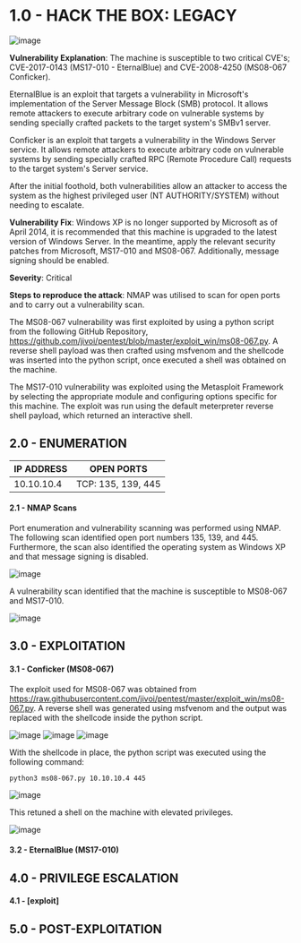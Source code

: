 # 1.0 - HACK THE BOX: LEGACY

![image](https://github.com/Gladoodles/hackthebox_machines/assets/96867367/0dcdac0e-be06-4750-9bb9-fc15fe091d3b)

**Vulnerability Explanation**: The machine is susceptible to two critical CVE's; CVE-2017-0143 (MS17-010 - EternalBlue) and CVE-2008-4250 (MS08-067 Conficker). 

EternalBlue is an exploit that targets a vulnerability in Microsoft's implementation of the Server Message Block (SMB) protocol. It allows remote attackers to execute arbitrary code on vulnerable systems by sending specially crafted packets to the target system's SMBv1 server. 

Conficker is an exploit that targets a vulnerability in the Windows Server service. It allows remote attackers to execute arbitrary code on vulnerable systems by sending specially crafted RPC (Remote Procedure Call) requests to the target system's Server service.

After the initial foothold, both vulnerabilities allow an attacker to access the system as the highest privileged user (NT AUTHORITY/SYSTEM) without needing to escalate. 

**Vulnerability Fix**: Windows XP is no longer supported by Microsoft as of April 2014, it is recommended that this machine is upgraded to the latest version of Windows Server. In the meantime, apply the relevant security patches from Microsoft, MS17-010 and MS08-067. Additionally, message signing should be enabled. 

**Severity**: Critical

**Steps to reproduce the attack**: NMAP was utilised to scan for open ports and to carry out a vulnerability scan. 

The MS08-067 vulnerability was first exploited by using a python script from the following GitHub Repository, https://github.com/jivoi/pentest/blob/master/exploit_win/ms08-067.py. A reverse shell payload was then crafted using msfvenom and the shellcode was inserted into the python script, once executed a shell was obtained on the machine. 

The MS17-010 vulnerability was exploited using the Metasploit Framework by selecting the appropriate module and configuring options specific for this machine. The exploit was run using the default meterpreter reverse shell payload, which returned an interactive shell. 

## 2.0 - ENUMERATION
| **IP ADDRESS** | **OPEN PORTS** |
|----------|--------------------|
| 10.10.10.4 | TCP: 135, 139, 445 |

#### **2.1 - NMAP Scans** 

Port enumeration and vulnerability scanning was performed using NMAP. The following scan identified open port numbers 135, 139, and 445. Furthermore, the scan also identified the operating system as Windows XP and that message signing is disabled. 

![image](https://github.com/Gladoodles/hackthebox_machines/assets/96867367/09e0dd8f-ed6d-4237-8450-dc3d5d6ac716)

A vulnerability scan identified that the machine is susceptible to MS08-067 and MS17-010. 

![image](https://github.com/Gladoodles/hackthebox_machines/assets/96867367/7f8455ee-d4c3-4ca4-9423-c09968d01ea0)

## 3.0 - EXPLOITATION

#### **3.1 - Conficker (MS08-067)**

The exploit used for MS08-067 was obtained from https://raw.githubusercontent.com/jivoi/pentest/master/exploit_win/ms08-067.py. A reverse shell was generated using msfvenom and the output was replaced with the shellcode inside the python script. 

![image](https://github.com/Gladoodles/hackthebox_machines/assets/96867367/1b107596-fa8b-41f0-bb53-13c84abade34)
![image](https://github.com/Gladoodles/hackthebox_machines/assets/96867367/0ff97e87-677c-472e-a8c9-e3c1f322f1aa)
![image](https://github.com/Gladoodles/hackthebox_machines/assets/96867367/3f719d95-7ad3-413e-87f8-58e4aa3b830a)

With the shellcode in place, the python script was executed using the following command:
```text
python3 ms08-067.py 10.10.10.4 445
```

![image](https://github.com/Gladoodles/hackthebox_machines/assets/96867367/a48ea28e-4b34-4b4b-9309-fe5055836668)

This retuned a shell on the machine with elevated privileges. 

![image](https://github.com/Gladoodles/hackthebox_machines/assets/96867367/a1b48799-477c-47e2-8552-43a8cb8ce51f)

#### **3.2 - EternalBlue (MS17-010)** 

## 4.0 - PRIVILEGE ESCALATION 

#### **4.1 - [exploit]**

## 5.0 - POST-EXPLOITATION 
